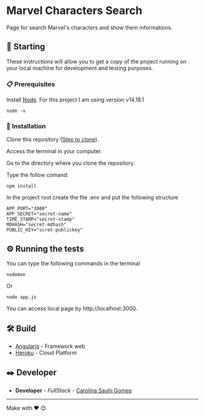 # Marvel Characters Search

Page for search Marvel's characters and show them informations.

## 🚀 Starting

These instructions will allow you to get a copy of the project running on your local machine for development and testing purposes.


### 📋 Prerequisites

Install [Node](https://nodejs.org/en/download/).
For this project I am using version v14.18.1

```
node -v
```

### 🔧 Installation

Clone this repository ([Step to clone](https://docs.github.com/en/github-ae@latest/repositories/creating-and-managing-repositories/cloning-a-repository)).

Access the terminal in your computer.

Go to the directory where you clone the repository.

Type the follow comand:

```
npm install
```

In the project root create the file .env and put the following structure

```
APP_PORT="3000"
APP_SECRET="secret-name"
TIME_STAMP="secret-stamp"
MDHASH="secret-mdhash"
PUBLIC_KEY="scret-publickey"
```


## ⚙️ Running the tests

You can type the following commands in the terminal

```
nodemon
```
Or

```
node app.js
```

You can access local page by http://localhost:3000.


## 🛠️ Build

* [Angularjs](https://angularjs.org/) - Framework web
* [Heroku](https://heroku.com) - Cloud Platform


## ✒️ Developer


* **Developer** - *FullStack* - [Carolina Sauhi Gomes](https://github.com/carolsauhi)

---
Make with ❤️ 😊